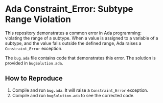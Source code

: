 # Ada Constraint_Error: Subtype Range Violation

This repository demonstrates a common error in Ada programming: violating the range of a subtype.  When a value is assigned to a variable of a subtype, and the value falls outside the defined range, Ada raises a `Constraint_Error` exception.

The `bug.ada` file contains code that demonstrates this error.  The solution is provided in `bugSolution.ada`.

## How to Reproduce

1. Compile and run `bug.ada`.  It will raise a `Constraint_Error` exception.
2. Compile and run `bugSolution.ada` to see the corrected code.
